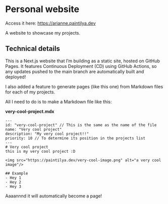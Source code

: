 # Personal website

Access it here: https://arianne.paintilya.dev

A website to showcase my projects.

## Technical details
This is a Next.js website that I’m building as a static site, hosted on GitHub Pages.
It features Continuous Deployment (CD) using GitHub Actions, so any updates pushed to the main branch are automatically built and deployed!

I also added a feature to generate pages (like this one) from Markdown files for each of my projects.

All I need to do is to make a Markdown file like this:

**very-cool-project.mdx**
```mdx
---
id: "very-cool-project" // This is the same as the name of the file
name: "Very cool project"
description: "My very cool project!!"
priority: 10 // To determine its position in the projects list
---
# Very cool project
this is my very cool project :D

<img src="https://paintilya.dev/very-cool-image.png" alt="a very cool image"/>

## Example
- Hey 1
- Hey 2
- Hey 3
```

Aaaannnd it will automatically become a page!
